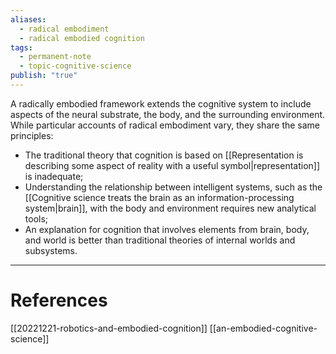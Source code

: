 ```yaml
---
aliases:
  - radical embodiment
  - radical embodied cognition
tags:
  - permanent-note
  - topic-cognitive-science
publish: "true"
---
```

A radically embodied framework extends the cognitive system to include aspects of the neural substrate, the body, and the surrounding environment. While particular accounts of radical embodiment vary, they share the same principles:
- The traditional theory that cognition is based on [[Representation is describing some aspect of reality with a useful symbol|representation]] is inadequate;
- Understanding the relationship between intelligent systems, such as the [[Cognitive science treats the brain as an information-processing system|brain]], with the body and environment requires new analytical tools;
- An explanation for cognition that involves elements from brain, body, and world is better than traditional theories of internal worlds and subsystems.

---
# References

[[20221221-robotics-and-embodied-cognition]]
[[an-embodied-cognitive-science]]